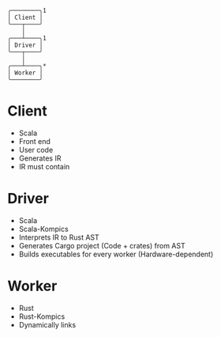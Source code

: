 ```
╭────────╮1
│ Client │
╰───┬────╯
    │
╭───┴────╮1
│ Driver │
╰───┬────╯
    │
╭───┴────╮*
│ Worker │
╰────────╯
```

# Client

* Scala
* Front end
* User code
* Generates IR
* IR must contain

# Driver

* Scala
* Scala-Kompics
* Interprets IR to Rust AST
* Generates Cargo project (Code + crates) from AST
* Builds executables for every worker (Hardware-dependent)

# Worker

* Rust
* Rust-Kompics
* Dynamically links
